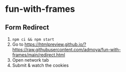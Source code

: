 # fun-with-frames

## Form Redirect
1. `npm ci && npm start`
2. Go to https://htmlpreview.github.io/?https://raw.githubusercontent.com/admoya/fun-with-frames/main/redirect.html
3. Open network tab
4. Submit & watch the cookies
